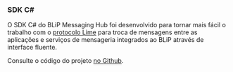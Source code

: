 ### SDK C\# 

O SDK C# do BLiP Messaging Hub foi desenvolvido para tornar mais fácil o trabalho com o [protocolo Lime](http://limeprotocol.org) para troca de mensagens entre as aplicações e serviços de mensageria integrados ao BLiP através de interface fluente.

Consulte o código do projeto [no Github](https://github.com/takenet/blip-sdk-csharp/).
